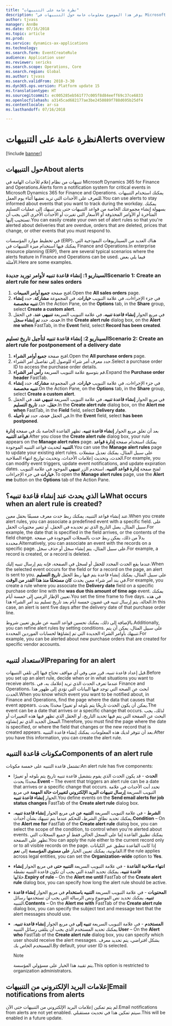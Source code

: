```yaml
---
title: "نظرة عامة على التنبيهات"
description: "يوفر هذا الموضوع معلومات عامة حول التنبيهات في Microsoft Dynamics 365 for Finance and Operations. يمكنك استخدام التنبيهات للتعرف على الأحداث التي تريد تعقبها أثناء يوم العمل."
author: tjvass
manager: AnnBe
ms.date: 07/16/2018
ms.topic: article
ms.prod: 
ms.service: dynamics-ax-applications
ms.technology: 
ms.search.form: EventCreateRule
audience: Application user
ms.reviewer: sericks
ms.search.scope: Operations, Core
ms.search.region: Global
ms.author: tjvass
ms.search.validFrom: 2018-3-30
ms.dyn365.ops.version: Platform update 15
ms.translationtype: HT
ms.sourcegitcommit: ec005285eb561f77c005f8d84eeff69c37ce6833
ms.openlocfilehash: a3145cad682177ae3be2450889f788d695b25df4
ms.contentlocale: ar-sa
ms.lasthandoff: 07/16/2018

---
```


# <a name="alerts-overview"></a><span data-ttu-id="e8bb4-104">نظرة عامة على التنبيهات</span><span class="sxs-lookup"><span data-stu-id="e8bb4-104">Alerts overview</span></span>

[!include [banner](../includes/banner.md)]

## <a name="about-alerts"></a><span data-ttu-id="e8bb4-105">حول التنبيهات</span><span class="sxs-lookup"><span data-stu-id="e8bb4-105">About alerts</span></span>
<span data-ttu-id="e8bb4-106">تنبيهات من نظام إعلام للأحداث الهامة في Microsoft Dynamics 365 for Finance and Operations.</span><span class="sxs-lookup"><span data-stu-id="e8bb4-106">Alerts form a notification system for critical events in Microsoft Dynamics 365 for Finance and Operations.</span></span> <span data-ttu-id="e8bb4-107">يمكنك استخدام التنبيهات للتعرف على الأحداث التي تريد تعقبها أثناء يوم العمل.</span><span class="sxs-lookup"><span data-stu-id="e8bb4-107">You can use alerts to stay informed about events that you want to track during the workday.</span></span> <span data-ttu-id="e8bb4-108">يمكنك بسهولة إنشاء مجموعتك الخاصة من قواعد التنبيهات حتى يتم تنبيهك إلى عمليات التسليم المتأخرة أو الأوامر المحذوفة أو الأسعار التي تغيرت أو الأحداث الأخرى التي يجب أن تستجيب إليها.</span><span class="sxs-lookup"><span data-stu-id="e8bb4-108">You can easily create your own set of alert rules so that you're alerted about deliveries that are overdue, orders that are deleted, prices that change, or other events that you must respond to.</span></span>

<span data-ttu-id="e8bb4-109">في تخطيط موارد المؤسسات (ERP)، هناك العديد من السيناريوهات النموذجية التي يمكنك فيها استخدام ميزة التنبيهات في Finance and Operations.</span><span class="sxs-lookup"><span data-stu-id="e8bb4-109">In enterprise resource planning (ERP), there are several typical scenarios where the alerts feature in Finance and Operations can be used.</span></span> <span data-ttu-id="e8bb4-110">فيما يلي بعض الأمثلة.</span><span class="sxs-lookup"><span data-stu-id="e8bb4-110">Here are some examples.</span></span>

### <a name="scenario-1-create-an-alert-rule-for-new-sales-orders"></a><span data-ttu-id="e8bb4-111">السيناريو 1: إنشاء قاعدة تنبيه لأوامر توريد جديدة</span><span class="sxs-lookup"><span data-stu-id="e8bb4-111">Scenario 1: Create an alert rule for new sales orders</span></span>
1. <span data-ttu-id="e8bb4-112">افتح صفحة **جميع أوامر المبيعات**.</span><span class="sxs-lookup"><span data-stu-id="e8bb4-112">Open the **All sales orders** page.</span></span>
2. <span data-ttu-id="e8bb4-113">في جزء الإجراءات، في علامة التبويب **خيارات**، في المجموعة **مشاركة**، حدد **إنشاء تنبيه مخصصة**.</span><span class="sxs-lookup"><span data-stu-id="e8bb4-113">On the Action Pane, on the **Options** tab, in the **Share** group, select **Create a custom alert**.</span></span>
3. <span data-ttu-id="e8bb4-114">في مربع الحوار **إنشاء قاعدة تنبيه**، في علامة التبويب السريعة **تنبيهي عند**، في الحقل **حدث**، حدد **تم إنشاء سجل**.</span><span class="sxs-lookup"><span data-stu-id="e8bb4-114">In the **Create alert rule** dialog box, on the **Alert me when** FastTab, in the **Event** field, select **Record has been created**.</span></span>

### <a name="scenario-2-create-an-alert-rule-for-postponement-of-a-delivery-date"></a><span data-ttu-id="e8bb4-115">السيناريو 2: إنشاء قاعدة تنبيه لتأجيل تاريخ تسليم</span><span class="sxs-lookup"><span data-stu-id="e8bb4-115">Scenario 2: Create an alert rule for postponement of a delivery date</span></span>
1. <span data-ttu-id="e8bb4-116">افتح صفحة **جميع أوامر الشراء**.</span><span class="sxs-lookup"><span data-stu-id="e8bb4-116">Open the **All purchase orders** page.</span></span>
2. <span data-ttu-id="e8bb4-117">حدد معرف أمر شراء للوصول إلى تفاصيل أمر الشراء.</span><span class="sxs-lookup"><span data-stu-id="e8bb4-117">Select a purchase order ID to access the purchase order details.</span></span>
3. <span data-ttu-id="e8bb4-118">قم بتوسيع علامة التبويب السريعة **رأس أمر الشراء**.</span><span class="sxs-lookup"><span data-stu-id="e8bb4-118">Expand the **Purchase order header** FastTab.</span></span>
4. <span data-ttu-id="e8bb4-119">في جزء الإجراءات، في علامة التبويب **خيارات**، في المجموعة **مشاركة**، حدد **إنشاء تنبيه مخصصة**.</span><span class="sxs-lookup"><span data-stu-id="e8bb4-119">On the Action Pane, on the **Options** tab, in the **Share** group, select **Create a custom alert**.</span></span>
5. <span data-ttu-id="e8bb4-120">في مربع الحوار **إنشاء قاعدة تنبيه**، في علامة التبويب السريعة **تنبيهي عند**، في الحقل **حقل**، حدد **تاريخ التسليم**.</span><span class="sxs-lookup"><span data-stu-id="e8bb4-120">In the **Create alert rule** dialog box, on the **Alert me when** FastTab, in the **Field** field, select **Delivery date**.</span></span>
6. <span data-ttu-id="e8bb4-121">في الحقل **حدث**، حدد **تم تأجيله**.</span><span class="sxs-lookup"><span data-stu-id="e8bb4-121">In the **Event** field, select **has been postponed**.</span></span>
    
<span data-ttu-id="e8bb4-122">بعد أن تغلق مربع الحوار **إنشاء قاعدة تنبيه**، تظهر القاعدة الخاصة بك في صفحة **إدارة قواعد التنبيه**.</span><span class="sxs-lookup"><span data-stu-id="e8bb4-122">After you close the **Create alert rule** dialog box, your rule appears on the **Manage alert rules** page.</span></span> <span data-ttu-id="e8bb4-123">يمكنك استخدام صفحة **إدارة قواعد التنبيه** لتحديث قواعد التنبيه الموجودة.</span><span class="sxs-lookup"><span data-stu-id="e8bb4-123">You can use the **Manage alert rules** page to update your existing alert rules.</span></span> <span data-ttu-id="e8bb4-124">على سبيل المثال، يمكنك تعديل مشغلات الحدث، وتحديث إعلامات الأحداث، وتحديث تواريخ انتهاء الصلاحية.</span><span class="sxs-lookup"><span data-stu-id="e8bb4-124">For example, you can modify event triggers, update event notifications, and update expiration dates.</span></span> <span data-ttu-id="e8bb4-125">لفتح صفحة **إدارة قواعد التنبيه**، استخدم الزر **تنبيهي** الموجود في علامة التبويب **خيارات** في جزء الإجراءات.</span><span class="sxs-lookup"><span data-stu-id="e8bb4-125">To open the **Manage alert rules** page, use the **Alert me** button on the **Options** tab of the Action Pane.</span></span>

## <a name="what-occurs-when-an-alert-rule-is-created"></a><span data-ttu-id="e8bb4-126">ما الذي يحدث عند إنشاء قاعدة تنبيه؟</span><span class="sxs-lookup"><span data-stu-id="e8bb4-126">What occurs when an alert rule is created?</span></span>
<span data-ttu-id="e8bb4-127">عند إنشاء قواعد التنبيه، يمكنك ربط حدث معرف مسبقًا بحقل معين.</span><span class="sxs-lookup"><span data-stu-id="e8bb4-127">When you create alert rules, you can associate a predefined event with a specific field.</span></span> <span data-ttu-id="e8bb4-128">على سبيل المثال، يصل التاريخ الذي تم تحديده في الحقل، أو تتغير محتويات الحقل.</span><span class="sxs-lookup"><span data-stu-id="e8bb4-128">For example, the date that is specified in the field arrives, or the contents of the field change.</span></span> <span data-ttu-id="e8bb4-129">بدلاً من ذلك، يمكن ربط حدث بالسجلات الموجودة في صفحة محددة.</span><span class="sxs-lookup"><span data-stu-id="e8bb4-129">Alternatively, you can associate an event with the records on a specific page.</span></span> <span data-ttu-id="e8bb4-130">على سبيل المثال، يتم إنشاء سجل أو حذف سجل.</span><span class="sxs-lookup"><span data-stu-id="e8bb4-130">For example, a record is created, or a record is deleted.</span></span>

<span data-ttu-id="e8bb4-131">عندما يقع الحدث المحدد للحقل أو لسجل في الصفحة، فإنه يتم إرسال تنبيه إليك.</span><span class="sxs-lookup"><span data-stu-id="e8bb4-131">When the selected event occurs for the field or for a record on the page, an alert is sent to you.</span></span> <span data-ttu-id="e8bb4-132">على سبيل المثال، يمكنك إنشاء قاعدة يتم فيها ربط الحقل **تاريخ التسليم** في بند أمر شراء معين بحدث **كان مستحقًا منذ هذا القدر من الوقت‬**.</span><span class="sxs-lookup"><span data-stu-id="e8bb4-132">For example, you create a rule where you associate the **Delivery date** field on a specific purchase order line with the **was due this amount of time ago** event.</span></span> <span data-ttu-id="e8bb4-133">يمكنك تعيين الإطار الزمني إلى خمسة أيام.</span><span class="sxs-lookup"><span data-stu-id="e8bb4-133">You set the time frame to five days.</span></span> <span data-ttu-id="e8bb4-134">في هذه الحالة، يتم إرسال تنبيه في غضون خمسة أيام بعد تاريخ تسليم بند أمر الشراء هذا.</span><span class="sxs-lookup"><span data-stu-id="e8bb4-134">In this case, an alert is sent five days after the delivery date of that purchase order line.</span></span>

<span data-ttu-id="e8bb4-135">بالإضافة إلى ذلك، يمكنك تحسين قواعد التنبيه عن طريق تعيين شروط.</span><span class="sxs-lookup"><span data-stu-id="e8bb4-135">Additionally, you can refine alert rules by setting conditions.</span></span> <span data-ttu-id="e8bb4-136">على سبيل المثال، يمكن أن يتم تنبيهك بأوامر الشراء الجديدة التي تم إنشاؤها لحسابات الموردين المحددة.</span><span class="sxs-lookup"><span data-stu-id="e8bb4-136">For example, you can be alerted about new purchase orders that are created for specific vendor accounts.</span></span>

## <a name="preparing-for-an-alert"></a><span data-ttu-id="e8bb4-137">الاستعداد لتنبيه</span><span class="sxs-lookup"><span data-stu-id="e8bb4-137">Preparing for an alert</span></span>
<span data-ttu-id="e8bb4-138">قبل إعداد قاعدة تنبيه، قرر متى وفي أي مواقف تحتاج فيها إلى تلقي التنبيهات.</span><span class="sxs-lookup"><span data-stu-id="e8bb4-138">Before you set up an alert rule, decide when or in what situations you want to receive alerts.</span></span> <span data-ttu-id="e8bb4-139">عندما تعرف الحدث الذي تريد إعلامك به، في Finance and Operations، ابحث عن الصحة التي توجد فيها البيانات التي تؤدي إلى ظهور هذا الحدث.</span><span class="sxs-lookup"><span data-stu-id="e8bb4-139">When you know which event you want to be notified about, in Finance and Operations, find the page where the data that causes that event appears.</span></span> <span data-ttu-id="e8bb4-140">يمكن أن يكون الحدث تاريخًا يتم بلوغه أو تغييرًا محددًا يحدث.</span><span class="sxs-lookup"><span data-stu-id="e8bb4-140">The event can be a date that arrives or a specific change that occurs.</span></span> <span data-ttu-id="e8bb4-141">لذلك، يجب البحث عن الصفحة التي يتم فيها تحديد التاريخ، أو الحقل الذي تظهر فيها هذه التغييرات أو السجل الجديد الذي تم إنشاؤه.</span><span class="sxs-lookup"><span data-stu-id="e8bb4-141">Therefore, you must find the page where the date is specified, or where the field that changes or the new record that is created appears.</span></span> <span data-ttu-id="e8bb4-142">بعد أن تتوفر لديك هذه المعلومات، يمكنك إنشاء قاعدة التنبيه.</span><span class="sxs-lookup"><span data-stu-id="e8bb4-142">After you have this information, you can create the alert rule.</span></span>

## <a name="components-of-an-alert-rule"></a><span data-ttu-id="e8bb4-143">مكونات قاعدة التنبيه</span><span class="sxs-lookup"><span data-stu-id="e8bb4-143">Components of an alert rule</span></span>
<span data-ttu-id="e8bb4-144">تشتمل قاعدة التنبيه على خمسة مكونات:</span><span class="sxs-lookup"><span data-stu-id="e8bb4-144">An alert rule has five components:</span></span>

- <span data-ttu-id="e8bb4-145">**الحدث** - قد يكون الحدث الذي يقوم بتشغيل قاعدة تنبيه تاريخ يتم بلوغه أو تغييرًا محددًا يحدث.</span><span class="sxs-lookup"><span data-stu-id="e8bb4-145">**Event** – The event that triggers an alert rule can be a date that arrives or a specific change that occurs.</span></span> <span data-ttu-id="e8bb4-146">تحدد أنت الأحداث في علامة التبويب السريعة **إرسال تنبيهات البريد الإلكتروني لتغييرات حالة المهمة** في مربع الحوار **إنشاء قاعدة تنبيه**.</span><span class="sxs-lookup"><span data-stu-id="e8bb4-146">You define events on the **Send email alerts for job status changes** FastTab of the **Create alert rule** dialog box.</span></span>
- <span data-ttu-id="e8bb4-147">**الشرط** - في علامة التبويب السريعة **التنبيه عن‬** في مربع الحوار **إنشاء قاعدة تنبيه**، يمكنك تحديد نطاق الشرط، للتحكم عندما يتم تنبيهك بشأن أحداث.</span><span class="sxs-lookup"><span data-stu-id="e8bb4-147">**Condition** – On the **Alert me for** FastTab of the **Create alert rule** dialog box, you can select the scope of the condition, to control when you're alerted about events.</span></span> <span data-ttu-id="e8bb4-148">يمكنك تطبيق القاعدة إما على السجل الحالي فقط أو جميع السجلات التي تظهر على الصفحة.</span><span class="sxs-lookup"><span data-stu-id="e8bb4-148">You can apply the rule either to the current record only or to all visible records on the page.</span></span> <span data-ttu-id="e8bb4-149">إذا كانت القاعدة تنطبق عبر الكيانات القانونية، يمكنك تعيين الخيار **على مستوى المؤسسة** إلى **نعم**.</span><span class="sxs-lookup"><span data-stu-id="e8bb4-149">If the rule applies across legal entities, you can set the **Organization-wide** option to **Yes**.</span></span>
- <span data-ttu-id="e8bb4-150">**انتهاء صلاحية القاعدة** - في علامة التبويب السريعة **التنبيه حتى‬** في مربع الحوار **إنشاء قاعدة تنبيه**، يمكنك تحديد المدة التي يجب أن تكون قاعدة التنبيه نشطة خلالها.</span><span class="sxs-lookup"><span data-stu-id="e8bb4-150">**Expiry of rule** – On the **Alert me until** FastTab of the **Create alert rule** dialog box, you can specify how long the alert rule should be active.</span></span>
- <span data-ttu-id="e8bb4-151">**المحتويات** - في علامة التبويب السريعة **‏‫التنبيه باستخدام‬** في مربع الحوار **إنشاء قاعدة تنبيه**، يمكنك تحديد نص الموضوع ونص الرسالة التي يجب أن تستخدمها رسائل التنبيه.</span><span class="sxs-lookup"><span data-stu-id="e8bb4-151">**Contents** – On the **Alert me with** FastTab of the **Create alert rule** dialog box, you can specify the subject text and message text that the alert messages should use.</span></span>
- <span data-ttu-id="e8bb4-152">**المستخدم** - في علامة التبويب السريعة **تنبيه إلى‬** في مربع الحوار **إنشاء قاعدة تنبيه**، يمكنك تحديد المستخدم الذي يجب أن يتلقى رسائل التنبيه.</span><span class="sxs-lookup"><span data-stu-id="e8bb4-152">**User** – On the **Alert who** FastTab of the **Create alert rule** dialog box, you can specify which user should receive the alert messages.</span></span> <span data-ttu-id="e8bb4-153">بشكل افتراضي، يتم تحديد معرف المستخدم الخاص بك.</span><span class="sxs-lookup"><span data-stu-id="e8bb4-153">By default, your user ID is selected.</span></span>

    > [!NOTE]
    > <span data-ttu-id="e8bb4-154">يتم تقييد هذا الخيار على مسؤولي المؤسسة.</span><span class="sxs-lookup"><span data-stu-id="e8bb4-154">This option is restricted to organization administrators.</span></span>

## <a name="email-notifications-from-alerts"></a><span data-ttu-id="e8bb4-155">إعلامات البريد الإلكتروني من التنبيهات</span><span class="sxs-lookup"><span data-stu-id="e8bb4-155">Email notifications from alerts</span></span>
<span data-ttu-id="e8bb4-156">لم يتم تمكين إعلامات البريد الإلكتروني من التنبيهات حتى الآن.</span><span class="sxs-lookup"><span data-stu-id="e8bb4-156">Email notifications from alerts are not yet enabled.</span></span> <span data-ttu-id="e8bb4-157">سيتم تمكين هذا في تحديث مستقبلي.</span><span class="sxs-lookup"><span data-stu-id="e8bb4-157">This will be enabled in a future update.</span></span>

